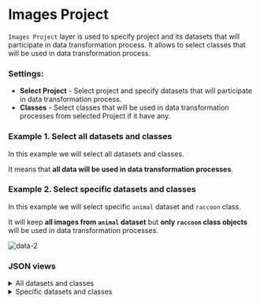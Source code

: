 # Images Project

`Images Project` layer is used to specify project and its datasets that will participate in data transformation process. It allows to select classes that will be used in data transformation process.

### Settings:

- **Select Project** - Select project and specify datasets that will participate in data transformation process.
- **Classes** - Select classes that will be used in data transformation processes from selected Project if it have any.

### Example 1. Select all datasets and classes

In this example we will select all datasets and classes.

It means that **all data will be used in data transformation processes**.

### Example 2. Select specific datasets and classes

In this example we will select specific `animal` dataset and `raccoon` class.

It will keep **all images from `animal` dataset** but **only `raccoon` class objects** will be used in data transformation processes.

![data-2](https://github.com/supervisely-ecosystem/ml-nodes/assets/79905215/4c6c66db-3197-4c76-add6-c1107cb0ecc5)

### JSON views

<details>
  <summary>All datasets and classes</summary>
<pre>
{
  "action": "data",
  "src": ["My project/*"],
  "dst": "$data_15",
  "settings": {
    "classes_mapping": {
      "blueberries": "blueberries",
      "dog": "dog",
      "tree": "tree",
      "raccoon": "raccoon",
      "plants": "plants"
    }
  }
}
</pre>
</details>

<details>
  <summary>Specific datasets and classes</summary>
<pre>
{
  "action": "data",
  "src": ["My project/animals"],
  "dst": "$data_15",
  "settings": {
    "classes_mapping": {
      "blueberries": "__ignore__",
      "raccoon": "raccoon",
      "dog": "__ignore__",
      "plants": "__ignore__",
      "tree": "__ignore__"
    }
  }
}
</pre>
</details>
